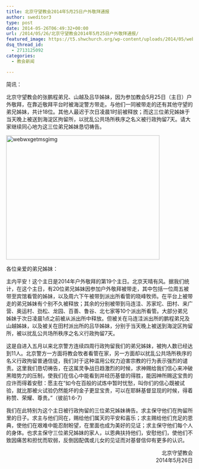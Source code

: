 ```yaml
---
title: 北京守望教会2014年5月25日户外敬拜通报
author: sweditor3
type: post
date: 2014-05-26T06:49:32+00:00
url: /2014/05/26/北京守望教会2014年5月25日户外敬拜通报/
featured_image: https://t5.shwchurch.org/wp-content/uploads/2014/05/webwxgetmsgimg-414x288.jpg
dsq_thread_id:
  - 2713125092
categories:
  - 教会新闻

---
```

简讯：
  
北京守望教会的张鹏程弟兄、山越及吕华姊妹，因为参加教会5月25日（主日）户外敬拜，在靠近敬拜平台时被海淀警方带走。与他们一同被带走的还有其他守望的弟兄姊妹，共计18位。其他人最迟于次日凌晨1时前被释放；而这三位弟兄姊妹于当天晚上被送到海淀区拘留所，以扰乱公共场所秩序之名义被行政拘留7天。请大家继续同心地为这三位弟兄姊妹恳切祷告。

<!--more-->

[<img class="aligncenter size-full wp-image-11068" src="http://t5.shwchurch.org/wp-content/uploads/2014/05/webwxgetmsgimg.jpg" alt="webwxgetmsgimg" width="414" height="335" srcset="http://t5.shwchurch.org/wp-content/uploads/2014/05/webwxgetmsgimg.jpg 414w, http://t5.shwchurch.org/wp-content/uploads/2014/05/webwxgetmsgimg-370x300.jpg 370w" sizes="(max-width: 414px) 100vw, 414px" />][1]

各位亲爱的弟兄姊妹：

主内平安！这个主日是2014年户外敬拜的第19个主日。北京天晴有风。据我们统计，在这个主日，有20位弟兄姊妹因参加户外敬拜被带走，其中包括一位周五被带至宾馆看管的姊妹，以及周六下午被带到派出所看管的晓峰牧师。在平台上被带走的弟兄姊妹有个别不久被释放；其余的分别被带到马连洼、苏家坨、田村、来广营、奥运村、劲松、龙园、百善、鲁谷、北七家等10个派出所看管。大部分弟兄姊妹于次日凌晨1点之前被从派出所中释放。但被关在马连洼派出所的鹏程弟兄及山越姊妹，以及被关在田村派出所的吕华姊妹，分别于当天晚上被送到海淀区拘留所，被以扰乱公共场所秩序之名义行政拘留7天。

这是自进入五月以来北京警方连续四周行政拘留我们的弟兄姊妹，被拘人数已经达到11人。北京警方一方面将教会牧者看管在家，另一方面却以扰乱公共场所秩序的名义行政拘留普通信徒，我们对于这种滥用公权力迫害宗教的行为表示强烈的谴责。这里我们恳切祷告，在这属灵争战日趋激烈的时候，求神赐给我们信心来冲破黑暗势力的压制，使我们在信心中能看到并经历基督的得胜，能因神所赐这宝贵的应许而得着安慰：愿主在“如今在百般的试炼中暂时忧愁，叫你们的信心既被试验，就比那被火试验仍然能坏的金子更显宝贵，可以在耶稣基督显现的时候，得着称赞、荣耀、尊贵。”（彼前1:6-7）

我们在此特别为这个主日被行政拘留的三位弟兄姊妹祷告。求主保守他们在拘留所里的日子。求主与他们同在，赐给他们属天的平安和喜乐；求主赐给他们充足的恩典，使他们在艰难中能忍耐盼望，在里面也成为美好的见证；求主保守他们每个人的身体。也求主保守三位弟兄姊妹的家人，以恩典扶持他们，安慰他们，使他们不致因痛苦和担忧而软弱，反倒因配偶或儿女的见证而对基督信仰有更多的认识。

<p style="text-align: right;">
  　　　　　　　　　　　　　　　　　　　　　　　　北京守望教会<br /> 2014年5月26日
</p>

 [1]: http://t5.shwchurch.org/wp-content/uploads/2014/05/webwxgetmsgimg.jpg